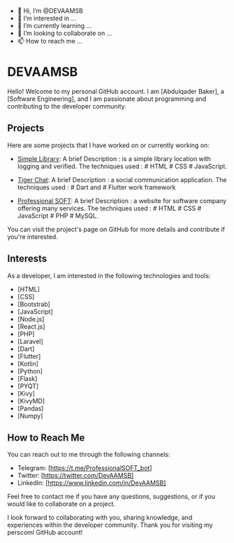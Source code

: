 - 👋 Hi, I’m @DEVAAMSB
- 👀 I’m interested in ...
- 🌱 I’m currently learning ...
- 💞️ I’m looking to collaborate on ...
- 📫 How to reach me ...


# DEVAAMSB

Hello! Welcome to my personal GitHub account. I am [Abdulqader Baker], a [Software Engineering], and I am passionate about programming and contributing to the developer community.

## Projects

Here are some projects that I have worked on or currently working on:

- [Simple Library](https://github.com/DEVAAMSB/SimpleLibrary):
A brief Description : is a simple library location with logging and verified.
The techniques used : # HTML # CSS # JavaScript.

- [Tiger Chat](https://github.com/DEVAAMSB/TigerChat):
A brief Description : a social communication application.
The techniques used : # Dart and # Flutter work framework

- [Professional SOFT](https://professionalsoft.epizy.com):
A brief Description : a website for software company offering many services.
The techniques used : # HTML # CSS # JavaScript # PHP # MySQL.

You can visit the project's page on GitHub for more details and contribute if you're interested.

## Interests

As a developer, I am interested in the following technologies and tools:

- [HTML]
- [CSS]
- [Bootstrab]
- [JavaScript]
- [Node.js]
- [React.js]
- [PHP]
- [Laravel]
- [Dart]
- [Flutter]
- [Kotlin]
- [Python]
- [Flask]
- [PYQT]
- [Kivy]
- [KivyMD]
- [Pandas]
- [Numpy]

## How to Reach Me

You can reach out to me through the following channels:

- Telegram: [https://t.me/ProfessionalSOFT_bot]
- Twitter: [https://twitter.com/DevAAMSB]
- LinkedIn: [https://www.linkedin.com/in/DevAAMSB]

Feel free to contact me if you have any questions, suggestions, or if you would like to collaborate on a project.

I look forward to collaborating with you, sharing knowledge, and experiences within the developer community. Thank you for visiting my perscoml GitHub account!

<!---
DEVAAMSB/DEVAAMSB is a ✨ special ✨ repository because its `README.md` (this file) appears on your GitHub profile.
You can click the Preview link to take a look at your changes.
--->
